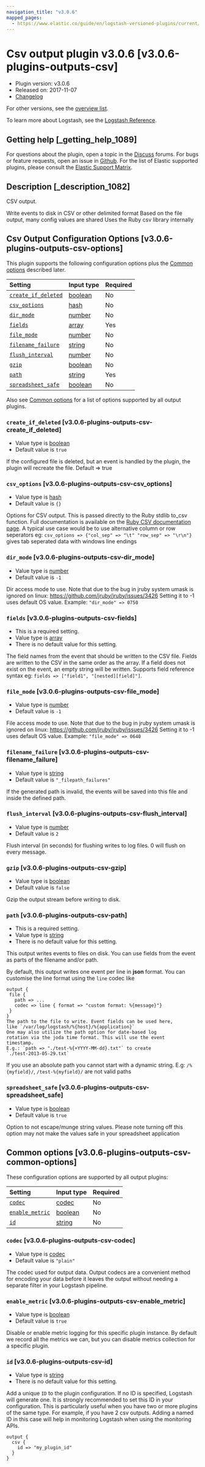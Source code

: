 ```yaml
---
navigation_title: "v3.0.6"
mapped_pages:
  - https://www.elastic.co/guide/en/logstash-versioned-plugins/current/v3.0.6-plugins-outputs-csv.html
---
```


# Csv output plugin v3.0.6 [v3.0.6-plugins-outputs-csv]

* Plugin version: v3.0.6
* Released on: 2017-11-07
* [Changelog](https://github.com/logstash-plugins/logstash-output-csv/blob/v3.0.6/CHANGELOG.md)

For other versions, see the [overview list](output-csv-index.md).

To learn more about Logstash, see the [Logstash Reference](https://www.elastic.co/guide/en/logstash/current/index.html).

## Getting help [_getting_help_1089]

For questions about the plugin, open a topic in the [Discuss](http://discuss.elastic.co) forums. For bugs or feature requests, open an issue in [Github](https://github.com/logstash-plugins/logstash-output-csv). For the list of Elastic supported plugins, please consult the [Elastic Support Matrix](https://www.elastic.co/support/matrix#matrix_logstash_plugins).

## Description [_description_1082]

CSV output.

Write events to disk in CSV or other delimited format Based on the file output, many config values are shared Uses the Ruby csv library internally

## Csv Output Configuration Options [v3.0.6-plugins-outputs-csv-options]

This plugin supports the following configuration options plus the [Common options](v3-0-6-plugins-outputs-csv.md#v3.0.6-plugins-outputs-csv-common-options) described later.

| Setting | Input type | Required |
| :- | :- | :- |
| [`create_if_deleted`](v3-0-6-plugins-outputs-csv.md#v3.0.6-plugins-outputs-csv-create_if_deleted) | [boolean](/lsr/value-types.md#boolean) | No |
| [`csv_options`](v3-0-6-plugins-outputs-csv.md#v3.0.6-plugins-outputs-csv-csv_options) | [hash](/lsr/value-types.md#hash) | No |
| [`dir_mode`](v3-0-6-plugins-outputs-csv.md#v3.0.6-plugins-outputs-csv-dir_mode) | [number](/lsr/value-types.md#number) | No |
| [`fields`](v3-0-6-plugins-outputs-csv.md#v3.0.6-plugins-outputs-csv-fields) | [array](/lsr/value-types.md#array) | Yes |
| [`file_mode`](v3-0-6-plugins-outputs-csv.md#v3.0.6-plugins-outputs-csv-file_mode) | [number](/lsr/value-types.md#number) | No |
| [`filename_failure`](v3-0-6-plugins-outputs-csv.md#v3.0.6-plugins-outputs-csv-filename_failure) | [string](/lsr/value-types.md#string) | No |
| [`flush_interval`](v3-0-6-plugins-outputs-csv.md#v3.0.6-plugins-outputs-csv-flush_interval) | [number](/lsr/value-types.md#number) | No |
| [`gzip`](v3-0-6-plugins-outputs-csv.md#v3.0.6-plugins-outputs-csv-gzip) | [boolean](/lsr/value-types.md#boolean) | No |
| [`path`](v3-0-6-plugins-outputs-csv.md#v3.0.6-plugins-outputs-csv-path) | [string](/lsr/value-types.md#string) | Yes |
| [`spreadsheet_safe`](v3-0-6-plugins-outputs-csv.md#v3.0.6-plugins-outputs-csv-spreadsheet_safe) | [boolean](/lsr/value-types.md#boolean) | No |

Also see [Common options](v3-0-6-plugins-outputs-csv.md#v3.0.6-plugins-outputs-csv-common-options) for a list of options supported by all output plugins.

### `create_if_deleted` [v3.0.6-plugins-outputs-csv-create_if_deleted]

* Value type is [boolean](/lsr/value-types.md#boolean)
* Default value is `true`

If the configured file is deleted, but an event is handled by the plugin, the plugin will recreate the file. Default ⇒ true

### `csv_options` [v3.0.6-plugins-outputs-csv-csv_options]

* Value type is [hash](/lsr/value-types.md#hash)
* Default value is `{}`

Options for CSV output. This is passed directly to the Ruby stdlib to\_csv function. Full documentation is available on the [Ruby CSV documentation page](http://ruby-doc.org/stdlib-2.0.0/libdoc/csv/rdoc/index.html). A typical use case would be to use alternative column or row seperators eg: `csv_options => {"col_sep" => "\t" "row_sep" => "\r\n"}` gives tab seperated data with windows line endings

### `dir_mode` [v3.0.6-plugins-outputs-csv-dir_mode]

* Value type is [number](/lsr/value-types.md#number)
* Default value is `-1`

Dir access mode to use. Note that due to the bug in jruby system umask is ignored on linux: <https://github.com/jruby/jruby/issues/3426> Setting it to -1 uses default OS value. Example: `"dir_mode" => 0750`

### `fields` [v3.0.6-plugins-outputs-csv-fields]

* This is a required setting.
* Value type is [array](/lsr/value-types.md#array)
* There is no default value for this setting.

The field names from the event that should be written to the CSV file. Fields are written to the CSV in the same order as the array. If a field does not exist on the event, an empty string will be written. Supports field reference syntax eg: `fields => ["field1", "[nested][field]"]`.

### `file_mode` [v3.0.6-plugins-outputs-csv-file_mode]

* Value type is [number](/lsr/value-types.md#number)
* Default value is `-1`

File access mode to use. Note that due to the bug in jruby system umask is ignored on linux: <https://github.com/jruby/jruby/issues/3426> Setting it to -1 uses default OS value. Example: `"file_mode" => 0640`

### `filename_failure` [v3.0.6-plugins-outputs-csv-filename_failure]

* Value type is [string](/lsr/value-types.md#string)
* Default value is `"_filepath_failures"`

If the generated path is invalid, the events will be saved into this file and inside the defined path.

### `flush_interval` [v3.0.6-plugins-outputs-csv-flush_interval]

* Value type is [number](/lsr/value-types.md#number)
* Default value is `2`

Flush interval (in seconds) for flushing writes to log files. 0 will flush on every message.

### `gzip` [v3.0.6-plugins-outputs-csv-gzip]

* Value type is [boolean](/lsr/value-types.md#boolean)
* Default value is `false`

Gzip the output stream before writing to disk.

### `path` [v3.0.6-plugins-outputs-csv-path]

* This is a required setting.
* Value type is [string](/lsr/value-types.md#string)
* There is no default value for this setting.

This output writes events to files on disk. You can use fields from the event as parts of the filename and/or path.

By default, this output writes one event per line in **json** format. You can customise the line format using the `line` codec like

```
output {
 file {
   path => ...
   codec => line { format => "custom format: %{message}"}
 }
}
The path to the file to write. Event fields can be used here,
like `/var/log/logstash/%{host}/%{application}`
One may also utilize the path option for date-based log
rotation via the joda time format. This will use the event
timestamp.
E.g.: `path => "./test-%{+YYYY-MM-dd}.txt"` to create
`./test-2013-05-29.txt`
```

If you use an absolute path you cannot start with a dynamic string. E.g: `/%{myfield}/`, `/test-%{myfield}/` are not valid paths

### `spreadsheet_safe` [v3.0.6-plugins-outputs-csv-spreadsheet_safe]

* Value type is [boolean](/lsr/value-types.md#boolean)
* Default value is `true`

Option to not escape/munge string values. Please note turning off this option may not make the values safe in your spreadsheet application

## Common options [v3.0.6-plugins-outputs-csv-common-options]

These configuration options are supported by all output plugins:

| Setting | Input type | Required |
| :- | :- | :- |
| [`codec`](v3-0-6-plugins-outputs-csv.md#v3.0.6-plugins-outputs-csv-codec) | [codec](/lsr/value-types.md#codec) | No |
| [`enable_metric`](v3-0-6-plugins-outputs-csv.md#v3.0.6-plugins-outputs-csv-enable_metric) | [boolean](/lsr/value-types.md#boolean) | No |
| [`id`](v3-0-6-plugins-outputs-csv.md#v3.0.6-plugins-outputs-csv-id) | [string](/lsr/value-types.md#string) | No |

### `codec` [v3.0.6-plugins-outputs-csv-codec]

* Value type is [codec](/lsr/value-types.md#codec)
* Default value is `"plain"`

The codec used for output data. Output codecs are a convenient method for encoding your data before it leaves the output without needing a separate filter in your Logstash pipeline.

### `enable_metric` [v3.0.6-plugins-outputs-csv-enable_metric]

* Value type is [boolean](/lsr/value-types.md#boolean)
* Default value is `true`

Disable or enable metric logging for this specific plugin instance. By default we record all the metrics we can, but you can disable metrics collection for a specific plugin.

### `id` [v3.0.6-plugins-outputs-csv-id]

* Value type is [string](/lsr/value-types.md#string)
* There is no default value for this setting.

Add a unique `ID` to the plugin configuration. If no ID is specified, Logstash will generate one. It is strongly recommended to set this ID in your configuration. This is particularly useful when you have two or more plugins of the same type. For example, if you have 2 csv outputs. Adding a named ID in this case will help in monitoring Logstash when using the monitoring APIs.

```
output {
  csv {
    id => "my_plugin_id"
  }
}
```
